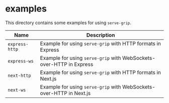 # examples

This directory contains some examples for using `serve-grip`.

| Name | Description |
| --- | --- |
| `express-http` | Example for using `serve-grip` with HTTP formats in Express |
| `express-ws` | Example for using `serve-grip` with WebSockets-over-HTTP in Express |
| `next-http` | Example for using `serve-grip` with HTTP formats in Next.js |
| `next-ws` | Example for using `serve-grip` with WebSockets-over-HTTP in Next.js |
